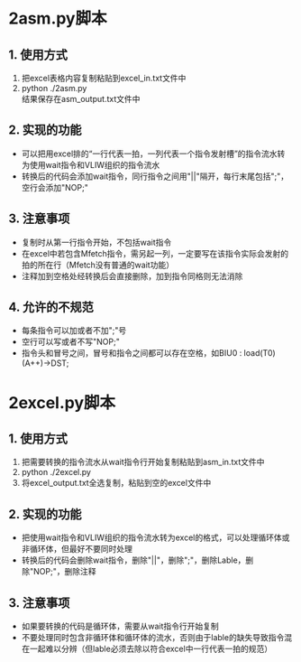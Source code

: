 # 2asm.py脚本
## 1. 使用方式
1. 把excel表格内容复制粘贴到excel_in.txt文件中
2. python ./2asm.py  
结果保存在asm_output.txt文件中

## 2. 实现的功能
* 可以把用excel排的“一行代表一拍，一列代表一个指令发射槽”的指令流水转为使用wait指令和VLIW组织的指令流水
* 转换后的代码会添加wait指令，同行指令之间用"||"隔开，每行末尾包括";"，空行会添加"NOP;"

## 3. 注意事项
* 复制时从第一行指令开始，不包括wait指令
* 在excel中若包含Mfetch指令，需另起一列，一定要写在该指令实际会发射的拍的所在行（Mfetch没有普通的wait功能）
* 注释加到空格处经转换后会直接删除，加到指令同格则无法消除


## 4. 允许的不规范
* 每条指令可以加或者不加";"号
* 空行可以写或者不写"NOP;"
* 指令头和冒号之间，冒号和指令之间都可以存在空格，如BIU0 :  load(T0)(A++)->DST;

# 2excel.py脚本
## 1. 使用方式
1. 把需要转换的指令流水从wait指令行开始复制粘贴到asm_in.txt文件中
2. python ./2excel.py  
3. 将excel_output.txt全选复制，粘贴到空的excel文件中

## 2. 实现的功能
* 把使用wait指令和VLIW组织的指令流水转为excel的格式，可以处理循环体或非循环体，但最好不要同时处理
* 转换后的代码会删除wait指令，删除"||"，删除";"，删除Lable，删除"NOP;"，删除注释

## 3. 注意事项
* 如果要转换的代码是循环体，需要从wait指令行开始复制
* 不要处理同时包含非循环体和循环体的流水，否则由于lable的缺失导致指令混在一起难以分辨（但lable必须去除以符合excel中一行代表一拍的规范）

